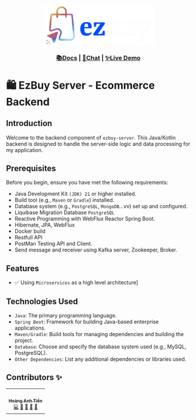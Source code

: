 <h3 align="center">
<img src="docs/image/ezbuy_banner.png" alt="Ezbuy" width="300" />

<a href="https://github.com/hoangtien2k3/ezbuy/blob/master/docs/README.md">📚Docs</a> |
<a href="https://github.com/hoangtien2k3/ezbuy/blob/master/docs/README.md">💬Chat</a> |
<a href="https://github.com/hoangtien2k3/ezbuy/blob/master/docs/README.md">✨Live Demo</a>
</h3>

# 🛍️ EzBuy Server - Ecommerce Backend

## Introduction

Welcome to the backend component of `ezbuy-server`. This Java/Kotlin backend is designed to handle the
server-side logic and data processing for my application.

## Prerequisites

Before you begin, ensure you have met the following requirements:

- Java Development Kit `(JDK) 21` or higher installed.
- Build tool (e.g., `Maven` or `Gradle`) installed.
- Database system (e.g., `PostgreSQL`, `MongoDB`...vv) set up and configured.
- Liquibase Migration Database `PostgreSQL`
- Reactive Programming with WebFlux Reactor Spring Boot.
- Hibernate, JPA, WebFlux
- Docker build
- Restfull API
- PostMan Testing API and Client.
- Send message and receiver using Kafka server, Zookeeper, Broker.

## Features

- ✅ Using `Microservices` as a high level architecture]

## Technologies Used

- `Java`: The primary programming language.
- `Spring Boot`: Framework for building Java-based enterprise applications.
- `Maven/Gradle`: Build tools for managing dependencies and building the project.
- `Database`: Choose and specify the database system used (e.g., MySQL, PostgreSQL).
- `Other Dependencies`: List any additional dependencies or libraries used.

## Contributors ✨

<!-- ALL-CONTRIBUTORS-LIST:START - Do not remove or modify this section -->
<!-- prettier-ignore-start -->
<!-- markdownlint-disable -->
<table>
  <tr>
    <td align="center"><a href="https://www.linkedin.com/in/hoangtien2k3/"><img src="https://avatars.githubusercontent.com/u/122768076?v=4?s=100" width="100px;" alt=""/><br /><sub><b>Hoàng Anh Tiến</b></sub></a><br /><a href="https://github.com/hoangtien2k3/news-app/commits?author=hoangtien2k3" title="Code">💻</a> <a href="#maintenance-hoangtien2k3" title="Maintenance">🚧</a> <a href="#ideas-hoangtien2k3" title="Ideas, Planning, & Feedback">🤔</a> <a href="#design-hoangtien2k3" title="Design">🎨</a> <a href="https://github.com/hoangtien2k3/news-app/issues?q=author%hoangtien2k3" title="Bug reports">🐛</a></td>
  </tr>
